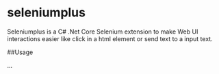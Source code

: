 # seleniumplus
Seleniumplus is a C# .Net Core Selenium extension to make Web UI interactions easier  like click in a html element or send text to a input text.

##Usage

...
